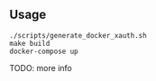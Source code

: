 ## Usage

```shell
./scripts/generate_docker_xauth.sh
make build
docker-compose up
```

TODO: more info
